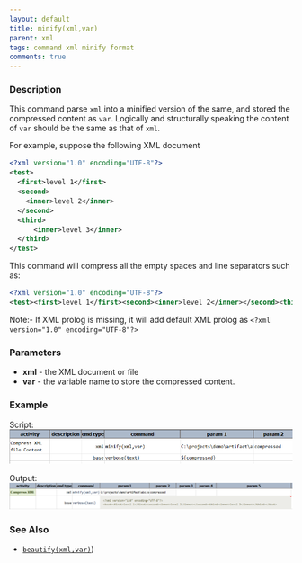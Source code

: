 ```yaml
---
layout: default
title: minify(xml,var)
parent: xml
tags: command xml minify format
comments: true
---
```



### Description
This command parse `xml` into a minified version of the same, and stored the compressed content as `var`. Logically and
structurally speaking the content of `var` should be the same as that of `xml`.

For example, suppose the following XML document
```xml
<?xml version="1.0" encoding="UTF-8"?>
<test>
  <first>level 1</first>
  <second>
    <inner>level 2</inner>
  </second>
  <third>
      <inner>level 3</inner>
  </third>
</test>
```

This command will compress all the empty spaces and line separators such as:
```xml
<?xml version="1.0" encoding="UTF-8"?>
<test><first>level 1</first><second><inner>level 2</inner></second><third><inner>level 3</inner></third></test>
```
Note:- If XML prolog is missing, it will add default XML prolog as `<?xml version="1.0" encoding="UTF-8"?>`

### Parameters
- **xml** - the XML document or file
- **var** - the variable name to store the compressed content.


### Example
Script:<br/>
![](image/minify(xml,var)_01.png)

Output:<br/>
![](image/minify(xml,var)_02.png)


### See Also
- [`beautify(xml,var)`](beautify(xml,var)))